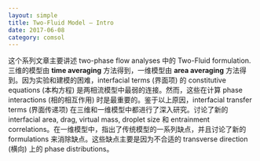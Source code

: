 ```yaml
---
layout: simple
title: Two-Fluid Model — Intro
date: 2017-06-08
category: comsol
---
```


这个系列文章主要讲述 two-phase flow analyses 中的 Two-Fluid formulation. 三维的模型由 **time averaging** 方法得到，一维模型由 **area averaging** 方法得到。因为实验和建模的困难，interfacial terms (界面项) 的 constitutive equations (本构方程) 是两相流模型中最弱的连接。然而，这些在计算 phase interactions (相的相互作用) 时是最重要的。鉴于以上原因，interfacial transfer terms (界面传递项) 在三维和一维模型中都进行了深入研究。讨论了新的 interfacial area, drag, virtual mass, droplet size 和 entrainment correlations。在一维模型中，指出了传统模型的一系列缺点，并且讨论了新的 formulations 来消除缺点。这些缺点主要是因为不合适的 transverse direction (横向) 上的 phase distributions。